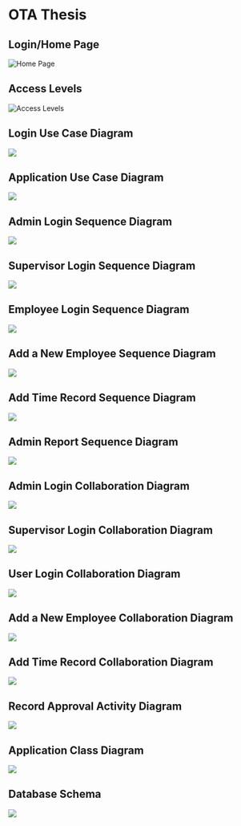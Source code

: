 # OTA Thesis

## Login/Home Page
![Home Page](assets/ota-18-login-form.png "Login Page")

## Access Levels
![Access Levels](assets/ota-01.png "Access Levels")

## Login Use Case Diagram
![](assets/ota-02-login-diagram.png)

## Application Use Case Diagram
![](assets/ota-03-use-case-diagram.png)

## Admin Login Sequence Diagram
![](assets/ota-04-admin-login-seq-diagram.png)

## Supervisor Login Sequence Diagram
![](assets/ota-05-sup-login-seq-diagram.png)

## Employee Login Sequence Diagram
![](assets/ota-06-user-login-seq-diagram.png)

## Add a New Employee Sequence Diagram
![](assets/ota-07-add-new-emp-seq-diagram.png)

## Add Time Record Sequence Diagram
![](assets/ota-08-usr-add-record-seq-diagram.png)

## Admin Report Sequence Diagram
![](assets/ota-09-admin-generate-report-seq-diagram.png)

## Admin Login Collaboration Diagram
![](assets/ota-10-admin-login-colab-diagram.png)

## Supervisor Login Collaboration Diagram
![](assets/ota-11-sup-login-colab-diagram.png)

## User Login Collaboration Diagram
![](assets/ota-12-usr-login-colab-diagram.png)

## Add a New Employee Collaboration Diagram
![](assets/ota-13-admin-new-emp-colab-diagram.png)

## Add Time Record Collaboration Diagram
![](assets/ota-14-usr-add-record-colab-diagram.png)

## Record Approval Activity Diagram
![](assets/ota-15-approval-activity-diagram.png)

## Application Class Diagram
![](assets/ota-16-class-diagram.png)

## Database Schema
![](assets/ota-17-db-schema.png)
